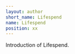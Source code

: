 ```yaml
---
layout: author
short_name: Lifespend
name: Lifespend
position: xx
---
```

Introduction of Lifespend.
